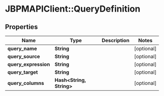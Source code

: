 # JBPMAPIClient::QueryDefinition

## Properties
Name | Type | Description | Notes
------------ | ------------- | ------------- | -------------
**query_name** | **String** |  | [optional] 
**query_source** | **String** |  | [optional] 
**query_expression** | **String** |  | [optional] 
**query_target** | **String** |  | [optional] 
**query_columns** | **Hash&lt;String, String&gt;** |  | [optional] 


